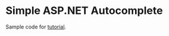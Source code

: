 # Simple ASP.NET Autocomplete

Sample code for [tutorial](http://www.mtickner.co.uk/blog/simple-asp-net-autocomplete/).